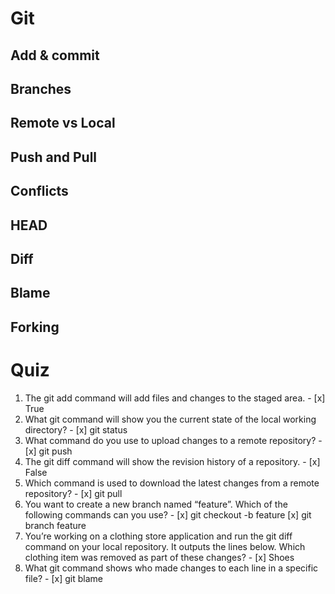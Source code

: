 # Git

## Add & commit

## Branches

## Remote vs Local

## Push and Pull

## Conflicts

## HEAD

## Diff

## Blame

## Forking

# Quiz

1. The git add command will add files and changes to the staged area. - [x] True
2. What git command will show you the current state of the local working directory? - [x] git status
3. What command do you use to upload changes to a remote repository? - [x] git push
4. The git diff command will show the revision history of a repository. - [x] False
5. Which command is used to download the latest changes from a remote repository? - [x] git pull
6. You want to create a new branch named “feature”. Which of the following commands can you use? - [x] git checkout -b feature [x] git branch feature
7. You’re working on a clothing store application and run the git diff command on your local repository. It outputs the lines below. Which clothing item was removed as part of these changes? - [x] Shoes
8. What git command shows who made changes to each line in a specific file? - [x] git blame
